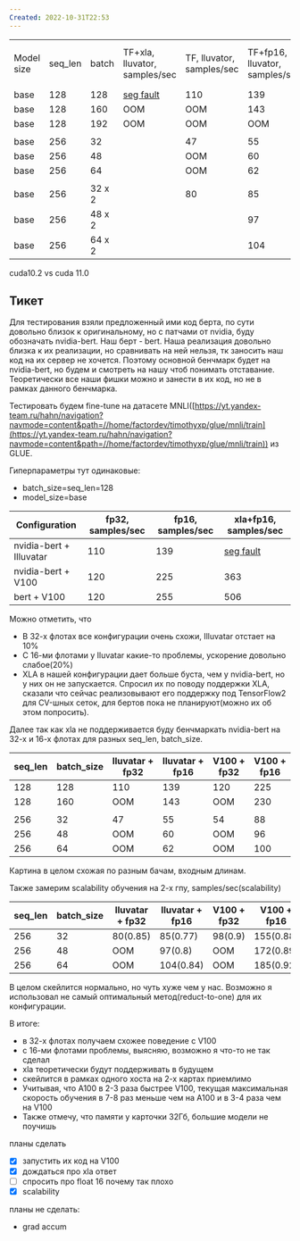 ```yaml
---
Created: 2022-10-31T22:53
---
```

  

  

  

|   |   |   |   |   |   |   |   |   |   |   |   |
|---|---|---|---|---|---|---|---|---|---|---|---|
|Model size|seq_len|batch|TF+xla, lluvator, samples/sec|TF, lluvator, samples/sec|TF+fp16, lluvator, samples/sec|TF, V100, samples/sec|TF+fp16, V100, samples/sec|TF+fp16+xla, V100, samples/sec|our TF, V100, samples/sec|our TF+fp16, V100, samples/sec|our TF+fp16+xla, V100, samples/sec|
|base|128|128|[seg fault](https://paste.yandex-team.ru/794a8043-f9d7-4a18-a748-85daa5649828)|110|139|120|225|363|120|255|506|
|base|128|160|OOM|OOM|143|OOM|230|375|121|266|548|
|base|128|192|OOM|OOM|OOM|OOM|OOM|OOM|121|271|555|
|||||||||||||
|base|256|32||47|55|54|88|147||||
|base|256|48||OOM|60||96||54|109||
|base|256|64||OOM|62||100||56|116||
|||||||||||||
|base|256|32 x 2||80|85|98|155|||||
|base|256|48 x 2|||97||172|||||
|base|256|64 x 2|||104||184|||||

cuda10.2 vs cuda 11.0

  

## Тикет

Для тестирования взяли предложенный ими код берта, по сути довольно близок к оригинальному, но с патчами от nvidia, буду обозначать nvidia-bert. Наш берт - bert. Наша реализация довольно близка к их реализации, но сравнивать на ней нельзя, тк заносить наш код на их сервер не хочется. Поэтому основной бенчмарк будет на nvidia-bert, но будем и смотреть на нашу чтоб понимать отставание. Теоретически все наши фишки можно и занести в их код, но не в рамках данного бенчмарка.

Тестировать будем fine-tune на датасете MNLI([https://yt.yandex-team.ru/hahn/navigation?navmode=content&path=//home/factordev/timothyxp/glue/mnli/train](https://yt.yandex-team.ru/hahn/navigation?navmode=content&path=//home/factordev/timothyxp/glue/mnli/train)) из GLUE.

Гиперпараметры тут одинаковые:

- batch_size=seq_len=128
- model_size=base

|Configuration|fp32, samples/sec|fp16, samples/sec|xla+fp16, samples/sec|
|---|---|---|---|
|nvidia-bert + Illuvatar|110|139|[seg fault](https://paste.yandex-team.ru/794a8043-f9d7-4a18-a748-85daa5649828)|
|nvidia-bert + V100|120|225|363|
|bert + V100|120|255|506|

Можно отметить, что

- В 32-х флотах все конфигурации очень схожи, Illuvatar отстает на 10%
- С 16-ми флотами у Iluvatar какие-то проблемы, ускорение довольно слабое(20%)
- XLA в нашей конфигурации дает больше буста, чем у nvidia-bert, но у них он не запускается. Спросил их по поводу поддержки XLA, сказали что сейчас реализовывают его поддержку под TensorFlow2 для CV-шных сеток, для бертов пока не планируют(можно их об этом попросить).  
      
    

Далее так как xla не поддерживается буду бенчмаркать nvidia-bert на 32-х и 16-х флотах для разных seq_len, batch_size.

|seq_len|batch_size|Iluvatar + fp32|Iluvatar + fp16|V100 + fp32|V100 + fp16|
|---|---|---|---|---|---|
|128|128|110|139|120|225|
|128|160|OOM|143|OOM|230|
|||||||
|256|32|47|55|54|88|
|256|48|OOM|60|OOM|96|
|256|64|OOM|62|OOM|100|

Картина в целом схожая по разным бачам, входным длинам.

  

Также замерим scalability обучения на 2-х гпу, samples/sec(scalability)

|seq_len|batch_size|Iluvatar + fp32|Iluvatar + fp16|V100 + fp32|V100 + fp16|
|---|---|---|---|---|---|
|256|32|80(0.85)|85(0.77)|98(0.9)|155(0.88)|
|256|48|OOM|97(0.8)|OOM|172(0.89)|
|256|64|OOM|104(0.84)|OOM|185(0.92)|

В целом скейлится нормально, но чуть хуже чем у нас. Возможно я использовал не самый оптимальный метод(reduct-to-one) для их конфигурации.

  

В итоге:

- в 32-х флотах получаем схожее поведение с V100
- с 16-ми флотами проблемы, выясняю, возможно я что-то не так сделал
- xla теоретически будут поддерживать в будущем
- скейлится в рамках одного хоста на 2-х картах приемлимо
- Учитывая, что А100 в 2-3 раза быстрее V100, текущая максимальная скорость обучения в 7-8 раз меньше чем на А100 и в 3-4 раза чем на V100
- Также отмечу, что памяти у карточки 32Гб, большие модели не поучишь

  

  

планы сделать

- [x] запустить их код на V100
- [x] дождаться про xla ответ
- [ ] спросить про float 16 почему так плохо
- [x] scalability

планы не сделать:

- grad accum